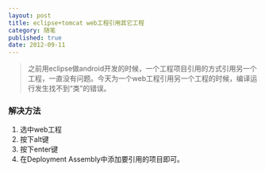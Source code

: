 ```yaml
---
layout: post
title: eclipse+tomcat web工程引用其它工程
category: 随笔
published: true
date: 2012-09-11
---
```


> 之前用eclipse做android开发的时候，一个工程项目引用的方式引用另一个工程，一直没有问题。今天为一个web工程引用另一个工程的时候，编译运行发生找不到“类”的错误。

<!--more-->

### 解决方法
1. 选中web工程
2. 按下alt键
3. 按下enter键
4. 在Deployment Assembly中添加要引用的项目即可。